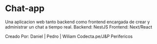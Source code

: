 # Chat-app
Una aplicacion web tanto backend como frontend encargada de crear y administrar un chat a tiempo real.
Backend: NestJS
Frontend: Next/React

Creado Por:
Daniel | Pedro | Wiliam
Codecta.pe/J&P Perifericos